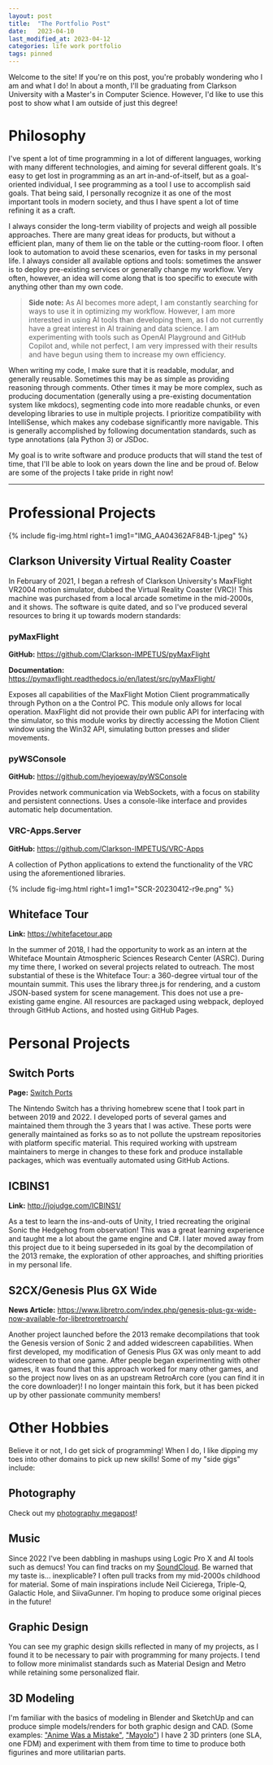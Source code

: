 ```yaml
---
layout: post
title:  "The Portfolio Post"
date:   2023-04-10
last_modified_at: 2023-04-12
categories: life work portfolio
tags: pinned
---
```

Welcome to the site! If you're on this post, you're probably wondering who I am and what I do! In about a month, I'll be graduating from Clarkson University with a Master's in Computer Science. However, I'd like to use this post to show what I am outside of just this degree!

# Philosophy
I've spent a lot of time programming in a lot of different languages, working with many different technologies, and aiming for several different goals. It's easy to get lost in programming as an art in-and-of-itself, but as a goal-oriented individual, I see programming as a tool I use to accomplish said goals. That being said, I personally recognize it as one of the most important tools in modern society, and thus I have spent a lot of time refining it as a craft.

I always consider the long-term viability of projects and weigh all possible approaches. There are many great ideas for products, but without a efficient plan, many of them lie on the table or the cutting-room floor. I often look to automation to avoid these scenarios, even for tasks in my personal life. I always consider all available options and tools: sometimes the answer is to deploy pre-existing services or generally change my workflow. Very often, however, an idea will come along that is too specific to execute with anything other than my own code.

> **Side note:** As AI becomes more adept, I am constantly searching for ways to use it in optimizing my workflow. However, I am more interested in using AI tools than developing them, as I do not currently have a great interest in AI training and data science. I am experimenting with tools such as OpenAI Playground and GitHub Copilot and, while not perfect, I am very impressed with their results and have begun using them to increase my own efficiency.

When writing my code, I make sure that it is readable, modular, and generally reusable. Sometimes this may be as simple as providing reasoning through comments. Other times it may be more complex, such as producing documentation (generally using a pre-existing documentation system like mkdocs), segmenting code into more readable chunks, or even developing libraries to use in multiple projects. I prioritize compatibility with IntelliSense, which makes any codebase significantly more navigable. This is generally accomplished by following documentation standards, such as type annotations (ala Python 3) or JSDoc.

My goal is to write software and produce products that will stand the test of time, that I'll be able to look on years down the line and be proud of. Below are some of the projects I take pride in right now!

---

# Professional Projects

{%
    include fig-img.html
    right=1
    img1="IMG_AA04362AF84B-1.jpeg"
%}

## Clarkson University Virtual Reality Coaster
In February of 2021, I began a refresh of Clarkson University's MaxFlight VR2004 motion simulator, dubbed the Virtual Reality Coaster (VRC)! This machine was purchased from a local arcade sometime in the mid-2000s, and it shows. The software is quite dated, and so I've produced several resources to bring it up towards modern standards:

### pyMaxFlight
**GitHub:** <https://github.com/Clarkson-IMPETUS/pyMaxFlight>

**Documentation:** <https://pymaxflight.readthedocs.io/en/latest/src/pyMaxFlight/>

Exposes all capabilities of the MaxFlight Motion Client programmatically through Python on a the Control PC. This module only allows for local operation. MaxFlight did not provide their own public API for interfacing with the simulator, so this module works by directly accessing the Motion Client window using the Win32 API, simulating button presses and slider movements.

### pyWSConsole
**GitHub:** <https://github.com/heyjoeway/pyWSConsole>

Provides network communication via WebSockets, with a focus on stability and persistent connections. Uses a console-like interface and provides automatic help documentation.

### VRC-Apps.Server
**GitHub:** <https://github.com/Clarkson-IMPETUS/VRC-Apps>

A collection of Python applications to extend the functionality of the VRC using the aforementioned libraries.

{%
    include fig-img.html
    right=1
    img1="SCR-20230412-r9e.png"
    %}

## Whiteface Tour
**Link:** <https://whitefacetour.app>

In the summer of 2018, I had the opportunity to work as an intern at the Whiteface Mountain Atmospheric Sciences Research Center (ASRC). During my time there, I worked on several projects related to outreach. The most substantial of these is the Whiteface Tour: a 360-degree virtual tour of the mountain summit. This uses the library three.js for rendering, and a custom JSON-based system for scene management. This does not use a pre-existing game engine. All resources are packaged using webpack, deployed through GitHub Actions, and hosted using GitHub Pages. 

# Personal Projects

## Switch Ports
**Page:** [Switch Ports](/switch-ports)

The Nintendo Switch has a thriving homebrew scene that I took part in between 2019 and 2022. I developed ports of several games and maintained them through the 3 years that I was active. These ports were generally maintained as forks so as to not pollute the upstream repositories with platform specific material. This required working with upstream maintainers to merge in changes to these fork and produce installable packages, which was eventually automated using GitHub Actions.

## ICBINS1
**Link:** <http://jojudge.com/ICBINS1/>

As a test to learn the ins-and-outs of Unity, I tried recreating the original Sonic the Hedgehog from observation! This was a great learning experience and taught me a lot about the game engine and C#. I later moved away from this project due to it being superseded in its goal by the decompilation of the 2013 remake, the exploration of other approaches, and shifting priorities in my personal life.

## S2CX/Genesis Plus GX Wide
**News Article:** <https://www.libretro.com/index.php/genesis-plus-gx-wide-now-available-for-libretroretroarch/>

Another project launched before the 2013 remake decompilations that took the Genesis version of Sonic 2 and added widescreen capabilities. When first developed, my modification of Genesis Plus GX was only meant to add widescreen to that one game. After people began experimenting with other games, it was found that this approach worked for many other games, and so the project now lives on as an upstream RetroArch core (you can find it in the core downloader)! I no longer maintain this fork, but it has been picked up by other passionate community members!

# Other Hobbies
Believe it or not, I do get sick of programming! When I do, I like dipping my toes into other domains to pick up new skills! Some of my "side gigs" include:

## Photography
Check out my [photography megapost](/photo-megapost)!

## Music
Since 2022 I've been dabbling in mashups using Logic Pro X and AI tools such as demucs! You can find tracks on my [SoundCloud](https://soundcloud.com/heyjoeway). Be warned that my taste is... inexplicable? I often pull tracks from my mid-2000s childhood for material. Some of main inspirations include Neil Cicierega, Triple-Q, Galactic Hole, and SiivaGunner. I'm hoping to produce some original pieces in the future!

## Graphic Design
You can see my graphic design skills reflected in many of my projects, as I found it to be necessary to pair with programming for many projects. I tend to follow more minimalist standards such as Material Design and Metro while retaining some personalized flair.

## 3D Modeling
I'm familiar with the basics of modeling in Blender and SketchUp and can produce simple models/renders for both graphic design and CAD. (Some examples: ["Anime Was a Mistake"](/gd-anime-was-a-mistake), ["Mayolo"](/gd-mayolo)) I have 2 3D printers (one SLA, one FDM) and experiment with them from time to time to produce both figurines and more utilitarian parts.